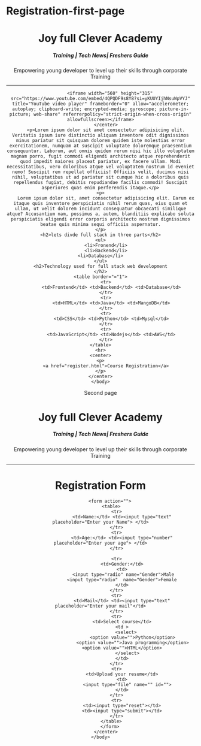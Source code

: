 # Registration-first-page

<html>
    <head>
        <title>JAM</title>
    </head>
    <body>
        <center>
            <h1>Joy full Clever Academy</h1>
            <h5>Training | Tech News| Freshers Guide</h5>
            <p>Empowering young developer to level up their skills through corporate Training</p>
        </center>
        <hr>
        <center>
           
           <iframe width="560" height="315" src="https://www.youtube.com/embed/4QPQDF9s8Y8?si=yKUUYIjhNsuWpVYJ" title="YouTube video player" frameborder="0" allow="accelerometer; autoplay; clipboard-write; encrypted-media; gyroscope; picture-in-picture; web-share" referrerpolicy="strict-origin-when-cross-origin" allowfullscreen></iframe>
        </center>
        <p>Lorem ipsum dolor sit amet consectetur adipisicing elit. Veritatis ipsum iure distinctio aliquam inventore odit dignissimos minus pariatur sit quisquam dolorem quidem iste molestias error exercitationem, numquam at suscipit voluptate doloremque praesentium consequuntur. Laborum, aut omnis quidem rerum nisi hic illo voluptatem magnam porro, fugit commodi eligendi architecto atque reprehenderit quod impedit maiores placeat pariatur, ex facere ullam. Modi necessitatibus, vero doloribus atque vel voluptatem nostrum id eveniet nemo! Suscipit rem repellat officiis! Officiis velit, ducimus nisi nihil, voluptatibus ut ad pariatur sit cumque hic a doloribus quis repellendus fugiat, debitis repudiandae facilis commodi! Suscipit asperiores quas enim perferendis itaque.</p>
    <p>
        Lorem ipsum dolor sit, amet consectetur adipisicing elit. Earum ex itaque quis inventore perspiciatis nihil rerum quas, eius quam et ullam, ut velit dolorem incidunt consequatur obcaecati similique atque? Accusantium nam, possimus a, autem, blanditiis explicabo soluta perspiciatis eligendi error corporis architecto nostrum dignissimos beatae quis minima sequi officiis aspernatur.
    </p>
    <h2>lets divde full stack in three parts</h2>
    <ul>
        <li>Fronend</li>
        <li>Backend</li>
    <li>Database</li>
    </ul>
    <h2>Technology used for full stack web development
    </h2>
    <table border="="1">
        <tr>
            <td>Frontend</td> <td>Backend</td> <td>Database</td>
        </tr>
        <tr>
            <td>HTML</td> <td>Java</td> <td>MangoDB</td>
        </tr>
        <tr>
            <td>CSS</td> <td>Python</td> <td>Mysql</td>
        </tr>
        <tr>
            <td>JavaScript</td> <td>Nodejs</td> <td>AWS</td>
        </tr>
    </table>
    <hr>
    <center>
    <p>
        <a href="register.html">Course Registration</a>
    </p>
    </center>
    </body>
</html>



Second page


<html>
    <head>
        <title>Register</title>
    </head>
    <body>
        <center>
            <h1>Joy full Clever Academy</h1>
            <h5>Training | Tech News| Freshers Guide</h5>
            <p>Empowering young developer to level up their skills through corporate Training</p>
        </center>
        <hr>
        <center>
            <h1>Registration Form</h1>

           <form action="">
            <table>
                <tr>
                    <td>Name:</td> <td><input type="text" placeholder="Enter your Name"> </td>
                </tr>
                <tr>
                    <td>Age:</td> <td><input type="number" placeholder="Enter your age"> </td>
                </tr>
                
                <tr>
                    <td>Gender:</td>
                    <td>
                     <input type="radio" name="Gender">Male
                    <input type="radio"  name="Gender">Female
                    </td>
                </tr>
                <tr>
                    <td>Mail</td> <td><input type="text" placeholder="Enter your mail"</td>
                </tr>
                <tr>
                    <td>Select course</td>
                    <td >
                        <select> 
                            <option value="">Python</option>
                            <option value="">Java programming</option>
                        <option value="">HTML</option>    
                        </select>
                    </td>
                </tr>
                <tr>
                    <td>Upload your resume</td>
                    <td>
                        <input type="file" name="" id="">
                    </td>
                </tr>
                <tr>
                    <td><input type="reset"></td>
                    <td><input type="submit"></td>
                </tr>
            </table>
           </form>
        </center>
    </body>
</html>
